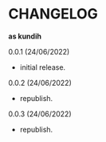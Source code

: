 CHANGELOG 
==========

**as kundih**

0.0.1 (24/06/2022)
- initial release.

0.0.2 (24/06/2022)
- republish.

0.0.3 (24/06/2022)
- republish.